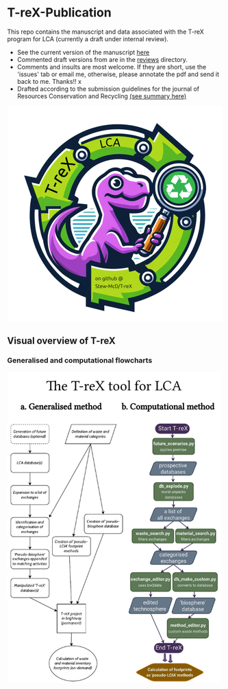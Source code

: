 # T-reX-Publication

This repo contains the manuscript and data associated with the T-reX program for LCA (currently a draft under internal review).

- See the current version of the manuscript [here](https://github.com/Stew-McD/T-reX_Publication/blob/main/00_JRR-submission_folder/00_T-reX_manuscript.pdf)
- Commented draft versions from are in the [reviews](https://github.com/Stew-McD/T-reX_Publication/blob/main/reviews) directory.
- Comments and insults are most welcome. If they are short, use the 'issues' tab or email me, otherwise, please annotate the pdf and send it back to me. Thanks!! x
- Drafted according to the submission guidelines for the journal of Resources Conservation and Recycling [(see summary here)](ResourcesConservationAndRecycling_SubmissionRequirements.pdf)

<!-- https://github.com/Stew-McD/T-reX_Publication/blob/main/00_JRR-submission_folder/00_T-reX_manuscript.pdf -->

![T-reX logo](logos/T-reX_logo_500.webp)

## Visual overview of T-reX

### Generalised and computational flowcharts

<img src="latex_files/figures/T-reX_method.pdf" alt="T-reX flowcharts" width="500">

